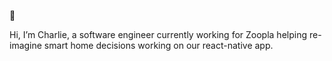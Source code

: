 👋 

Hi, I’m Charlie, a software engineer currently working for Zoopla helping re-imagine smart home decisions working on our react-native app.
